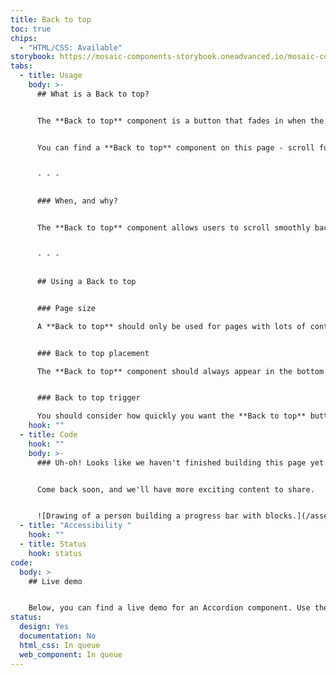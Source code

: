 ```yaml
---
title: Back to top
toc: true
chips:
  - "HTML/CSS: Available"
storybook: https://mosaic-components-storybook.oneadvanced.io/mosaic-components-core/?path=/story/components-back-to-top--default
tabs:
  - title: Usage
    body: >-
      ## What is a Back to top?


      The **Back to top** component is a button that fades in when the user has scrolled beyond a specific point on the page, and allows the user to easily navigate back to the top of the page when interacted with. 


      You can find a **Back to top** component on this page - scroll further down and then you'll see it pop up in the corner


      - - -


      ### When, and why?


      The **Back to top** component allows users to scroll smoothly back to the top of the page with a single interaction. It enhances the navigation experience for users on pages with lots of content, and lets them get back to the top of the page. It is especially useful when a page has lots of content and reduces the amount of scrolling a user needs to do.


      - - -


      ## Using a Back to top


      ### Page size

      A **Back to top** should only be used for pages with lots of content - they shouldn't be used on pages with a small amount content that doesn't need much scrolling, as this will add too much visual clutter to the page with minimal return on usability.


      ### Back to top placement

      The **Back to top** component should always appear in the bottom right-hand corner of the page in order to prevent it covering the page's information. 


      ### Back to top trigger

      You should consider how quickly you want the **Back to top** button to appear when the user scrolls. The number of pixels the user has to scroll before the button appears can be specified using the "scroll-y" attribute.
    hook: ""
  - title: Code
    hook: ""
    body: >-
      ### Uh-oh! Looks like we haven't finished building this page yet.


      Come back soon, and we'll have more exciting content to share.


      ![Drawing of a person building a progress bar with blocks.](/assets/img/downloading.svg "Just a few more pieces to go before it is ready...")
  - title: "Accessibility "
    hook: ""
  - title: Status
    hook: status
code:
  body: >
    ## Live demo


    Below, you can find a live demo for an Accordion component. Use the drop-down menus and radio buttons to view the different Button Types and Variants.
status:
  design: Yes
  documentation: No
  html_css: In queue
  web_component: In queue
---
```

